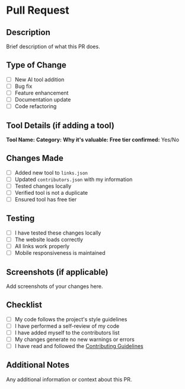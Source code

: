 # Pull Request

## Description

Brief description of what this PR does.

## Type of Change

- [ ] New AI tool addition
- [ ] Bug fix
- [ ] Feature enhancement
- [ ] Documentation update
- [ ] Code refactoring

## Tool Details (if adding a tool)

**Tool Name:**
**Category:**
**Why it's valuable:**
**Free tier confirmed:** Yes/No

## Changes Made

- [ ] Added new tool to `links.json`
- [ ] Updated `contributors.json` with my information
- [ ] Tested changes locally
- [ ] Verified tool is not a duplicate
- [ ] Ensured tool has free tier

## Testing

- [ ] I have tested these changes locally
- [ ] The website loads correctly
- [ ] All links work properly
- [ ] Mobile responsiveness is maintained

## Screenshots (if applicable)

Add screenshots of your changes here.

## Checklist

- [ ] My code follows the project's style guidelines
- [ ] I have performed a self-review of my code
- [ ] I have added myself to the contributors list
- [ ] My changes generate no new warnings or errors
- [ ] I have read and followed the [Contributing Guidelines](CONTRIBUTING.md)

## Additional Notes

Any additional information or context about this PR.
